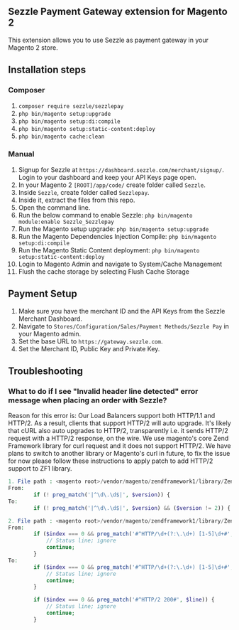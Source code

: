 ## Sezzle Payment Gateway extension for Magento 2

This extension allows you to use Sezzle as payment gateway in your Magento 2 store.

## Installation steps

### Composer
1. `composer require sezzle/sezzlepay`
2. `php bin/magento setup:upgrade`
3. `php bin/magento setup:di:compile`
4. `php bin/magento setup:static-content:deploy`
5. `php bin/magento cache:clean`

### Manual
1. Signup for Sezzle at `https://dashboard.sezzle.com/merchant/signup/`. Login to your dashboard and keep your API Keys page open.
2. In your Magento 2 `[ROOT]/app/code/` create folder called `Sezzle`.
3. Inside `Sezzle`, create folder called `Sezzlepay`.
4. Inside it, extract the files from this repo.
5. Open the command line.
6. Run the below command to enable Sezzle:
`php bin/magento module:enable Sezzle_Sezzlepay`
7. Run the Magento setup upgrade:
`php bin/magento setup:upgrade`
8. Run the Magento Dependencies Injection Compile:
`php bin/magento setup:di:compile`
9. Run the Magento Static Content deployment:
`php bin/magento setup:static-content:deploy`
10. Login to Magento Admin and navigate to System/Cache Management
11. Flush the cache storage by selecting Flush Cache Storage

## Payment Setup
1. Make sure you have the merchant ID and the API Keys from the Sezzle Merchant Dashboard.
2. Navigate to `Stores/Configuration/Sales/Payment Methods/Sezzle Pay` in your Magento admin.
3. Set the base URL to `https://gateway.sezzle.com`.
4. Set the Merchant ID, Public Key and Private Key.

## Troubleshooting

### What to do if I see "Invalid header line detected" error message when placing an order with Sezzle?

Reason for this error is: Our Load Balancers support both HTTP/1.1 and HTTP/2. As a result, clients that support HTTP/2 will auto upgrade. It's likely that cURL also auto upgrades to HTTP/2, transparently i.e. it sends HTTP/2 request with a HTTP/2 response, on the wire. We use magento's core Zend Framework library for curl request and it does not support HTTP/2. We have plans to switch to another library or Magento's curl in future, to fix the issue for now please follow these instructions to apply patch to add HTTP/2 support to ZF1 library.
```php
1. File path : <magento root>/vendor/magento/zendframework1/library/Zend/Http/Response.php, modify around line 185 :
From: 
        if (! preg_match('|^\d\.\d$|', $version)) {
To:
        if (! preg_match('|^\d\.\d$|', $version) && ($version != 2)) {

2. File path : <magento root>/vendor/magento/zendframework1/library/Zend/Http/Response.php, modify around line 586 :
From:
        if ($index === 0 && preg_match('#^HTTP/\d+(?:\.\d+) [1-5]\d+#', $line)) {
            // Status line; ignore
            continue;
        }
To:
        if ($index === 0 && preg_match('#^HTTP/\d+(?:\.\d+) [1-5]\d+#', $line)) {
            // Status line; ignore
            continue;
        }

        if ($index === 0 && preg_match('#^HTTP/2 200#', $line)) {
            // Status line; ignore
            continue;
        }
```